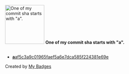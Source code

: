 <img src="https://my-badges.github.io/my-badges/a-commit.png" alt="One of my commit sha starts with &quot;a&quot;." title="One of my commit sha starts with &quot;a&quot;." width="128">
<strong>One of my commit sha starts with &quot;a&quot;.</strong>
<br><br>

- <a href="https://github.com/webpod/red/commit/aaf5c3a9c01965faef5a6e7dca585f224381e69e"><strong>a</strong>af5c3a9c01965faef5a6e7dca585f224381e69e</a>


Created by <a href="https://github.com/my-badges/my-badges">My Badges</a>